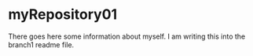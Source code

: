 # myRepository01
There goes here some information about myself. I am writing this into the branch1 readme file.

